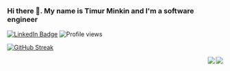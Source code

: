 ### Hi there 👋. My name is Timur Minkin and I'm a software engineer
[<img src="https://img.shields.io/badge/LinkedIn-blue?style=for-the-badge&logo=linkedin&logoColor=white" alt="LinkedIn Badge"/>](https://www.linkedin.com/in/damilurg)
<img src="https://komarev.com/ghpvc/?username=damilurg&style=flat-square&color=blue" alt="Profile views"/>

[![GitHub Streak](http://github-readme-streak-stats.herokuapp.com?user=damilurg)](https://git.io/streak-stats)

<img src="https://github-readme-stats.vercel.app/api?username=damilurg&show_icons=true&count_private=true" align="right" />
<img src="https://github-readme-stats.vercel.app/api/top-langs/?username=damilurg&langs_count=5" align="right">
